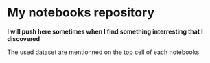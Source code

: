 # My notebooks repository

**I will push here sometimes when I find something interresting that I discovered** 

The used dataset are mentionned on the top cell of each notebooks

